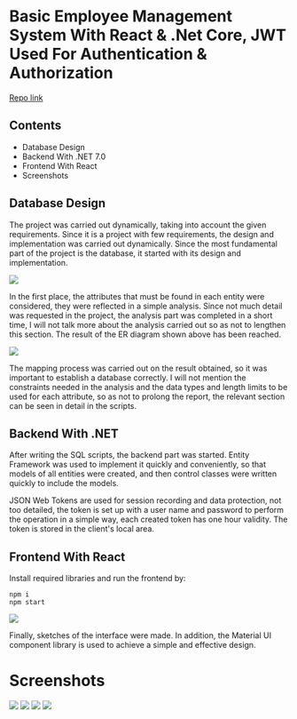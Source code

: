# Basic Employee Management System With React & .Net Core, JWT Used For Authentication & Authorization

<a href="https://github.com/pritesh6754/EmployeeManagementSystem" target="_blank">Repo link</a>

## Contents
- Database Design
- Backend With .NET 7.0
- Frontend With React
- Screenshots

## Database Design

The project was carried out dynamically, taking into account the given requirements. Since it is a project with few requirements, the design and implementation was carried out dynamically. Since the most fundamental part of the project is the database, it started with its design and implementation.

![](https://drive.google.com/uc?id=1ZuI7zmGXcX6CL2FuuJOD-bZNdfggo_Px)

In the first place, the attributes that must be found in each entity were considered, they were reflected in a simple analysis. Since not much detail was requested in the project, the analysis part was completed in a short time, I will not talk more about the analysis carried out so as not to lengthen this section. The result of the ER diagram shown above has been reached.

![](https://drive.google.com/uc?id=1v1atljqqxchKAMXB7mADcZYVusRaboD8)

The mapping process was carried out on the result obtained, so it was important to establish a database correctly. I will not mention the constraints needed in the analysis and the data types and length limits to be used for each attribute, so as not to prolong the report, the relevant section can be seen in detail in the scripts.

## Backend With .NET

After writing the SQL scripts, the backend part was started. Entity Framework was used to implement it quickly and conveniently, so that models of all entities were created, and then control classes were written quickly to include the models.

JSON Web Tokens are used for session recording and data protection, not too detailed, the token is set up with a user name and password to perform the operation in a simple way, each created token has one hour validity. The token is stored in the client's local area.

## Frontend With React
Install required libraries and run the frontend by:
```
npm i
npm start
```

![](https://drive.google.com/uc?id=12oAbAkcxDBEKhppKtAGlZI8_WdepM18a)

Finally, sketches of the interface were made. In addition, the Material UI component library is used to achieve a simple and effective design.

# Screenshots

![](https://drive.google.com/uc?id=1aJXdigGW0ALRQnpIS_cMF5Y1NlllzQa1)
![](https://drive.google.com/uc?id=1Ui_L5sGCzIqcaDJCGRkUNKov4L1M4Slt)
![](https://drive.google.com/uc?id=1Qr7LqkFzI8brx8QRbhOkQ1NzcG8vFZ8c)
![](https://drive.google.com/uc?id=1aq6njQSaSdTUC3a1XtuidkPFEKtaW1_3)
